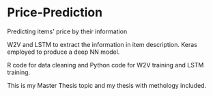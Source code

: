 # Price-Prediction
Predicting items' price by their information

W2V and LSTM to extract the information in item description.
Keras employed to produce a deep NN model.

R code for data cleaning and Python code for W2V training and LSTM training.

This is my Master Thesis topic and my thesis with methology included.
